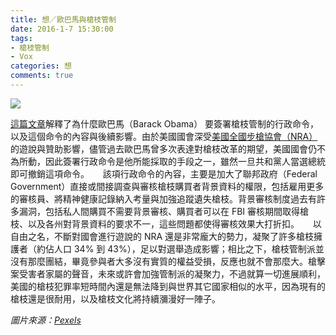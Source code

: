 ```yaml
---
title: 想／歐巴馬與槍枝管制
date: 2016-1-7 15:30:00
tags: 
- 槍枝管制
- Vox
categories: 想
comments: true
---
```

![](cover.jpg)

[這篇文章](http://www.vox.com/2016/1/4/10708324/obama-gun-control-executive-order)解釋了為什麼歐巴馬（Barack Obama） 要簽署槍枝管制的行政命令，以及這個命令的內容與後續影響。由於美國國會深受[美國全國步槍協會（NRA）](https://zh.wikipedia.org/wiki/%E7%BE%8E%E5%9B%BD%E5%85%A8%E5%9B%BD%E6%AD%A5%E6%9E%AA%E5%8D%8F%E4%BC%9A)的遊說與贊助影響，儘管過去歐巴馬曾多次表達對槍枝改革的期望，美國國會仍不為所動，因此簽署行政命令是他所能採取的手段之一，雖然一旦共和黨人當選總統即可撤銷這項命令。<!--more-->
　
該項行政命令的內容，主要是加大了聯邦政府（Federal Government）直接或間接調查與審核槍枝購買者背景資料的權限，包括雇用更多的審核員、將精神健康記錄納入考量與加強追蹤遺失槍枝。背景審核制度過去有許多漏洞，包括私人間購買不需要背景審核、購買者可以在 FBI 審核期間取得槍枝、以及各州對背景資料的要求不一，這些問題都使得審核效果大打折扣。
　
以自由之名，不斷對國會進行遊說的 NRA 還是非常龐大的勢力，凝聚了許多槍枝擁護者（約佔人口 34% 到 43%），足以對選舉造成影響；相比之下，槍枝管制派並沒有那麼團結，畢竟參與者大多沒有實質的權益受損，反應也就不會那麼大。槍擊案受害者家屬的聲音，未來或許會加強管制派的凝聚力，不過就算一切進展順利，美國的槍枝犯罪率短時間內還是無法降到與世界其它國家相似的水平，因為現有的槍枝還是很耐用，以及槍枝文化將持續瀰漫好一陣子。

*圖片來源：[Pexels](https://www.pexels.com/)*
